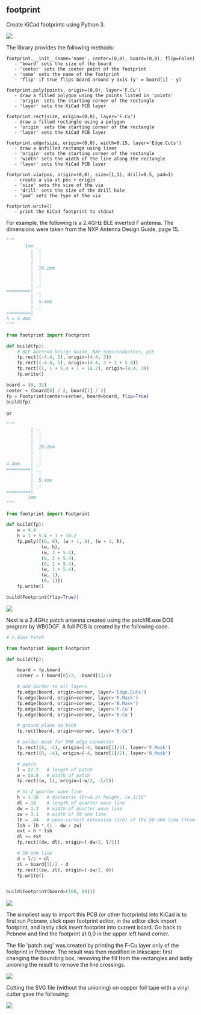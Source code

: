 ## footprint

Create KiCad footprints using Python 3.

![](invertedf.png)

The library provides the following methods:

```
footprint.__init__(name='name', center=(0,0), board=(0,0), flip=False)
   - 'board' sets the size of the board
   - 'center' sets the center point of the footprint
   - 'name' sets the name of the footprint
   - 'flip' if true flips board around y axis (y' = board[1] - y)

footprint.poly(points, origin=(0,0), layer='F.Cu')
   - draw a filled polygon using the points listed in 'points'
   - 'origin' sets the starting corner of the rectangle
   - 'layer' sets the KiCad PCB layer 

footprint.rect(size, origin=(0,0), layer='F.Cu')
   - draw a filled rectangle using a polygon
   - 'origin' sets the starting corner of the rectangle
   - 'layer' sets the KiCad PCB layer 

footprint.edge(size, origin=(0,0), width=0.15, layer='Edge.Cuts')
   - draw a unfilled rectange using lines
   - 'origin' sets the starting corner of the rectangle
   - 'width' sets the width of the line along the rectangle
   - 'layer' sets the KiCad PCB layer 

footprint.via(pos, origin=(0,0), size=(1,1), drill=0.5, pad=1)
   - create a via at pos + origin
   - 'size' sets the size of the via
   - 'drill' sets the size of the drill hole
   - 'pad' sets the type of the via

footprint.write()
   - print the KiCad footprint to stdout
```

For example, the following is a 2.4GHz BLE inverted F antenna.  The dimensions
were taken from the NXP Antenna Design Guide, page 15.


```python
"""
       1mm _
         |  |
         |  |
         |  |
         |  18.2mm
         |  |
         |  |
         | _|
=========| __
         |  |
         |  5.4mm 
         | _|
=========|
h = 4.4mm
"""

from footprint import Footprint

def build(fp):
    # BLE Antenna Design Guide, NXP Semiconductors, p15
    fp.rect((-4.4, 1), origin=(4.4, 3))
    fp.rect((-4.4, 1), origin=(4.4, 3 + 1 + 5.4))
    fp.rect((1, 1 + 5.4 + 1 + 18.2), origin=(4.4, 3))
    fp.write()

board = (0, 32)
center = (board[0] / 2, board[1] / 2)
fp = Footprint(center=center, board=board, flip=True)
build(fp)
```


or


```python
"""
         | --
         |  |
         |  |
         |  18.2mm
         |  |
         |  |
4.4mm    | _|
=========| __
         |  |
         |  5.4mm 
         | _|
=========|
        1mm
"""

from footprint import Footprint

def build(fp):
    w = 4.4
    h = 1 + 5.4 + 1 + 18.2
    fp.poly([(0, 0), (w + 1, 0), (w + 1, h),
             (w, h), 
             (w, 2 + 5.4), 
             (0, 2 + 5.4),
             (0, 1 + 5.4),
             (w, 1 + 5.4),
             (w, 1),
             (0, 1)])
    fp.write()

build(Footprint(flip=True))
```


![](invertedf.png)

Next is a 2.4GHz patch antenna created using
the patch16.exe DOS program by WB0DGF.  A full PCB
is created by the following code.  


```python
# 2.4GHz Patch

from footprint import Footprint

def build(fp):

    board = fp.board
    corner = (-board[0]/2, -board[1]/2)

    # add border to all layers
    fp.edge(board, origin=corner, layer='Edge.Cuts')
    fp.edge(board, origin=corner, layer='F.Mask')
    fp.edge(board, origin=corner, layer='B.Mask')
    fp.edge(board, origin=corner, layer='F.Cu')
    fp.edge(board, origin=corner, layer='B.Cu')

    # ground plane on back
    fp.rect(board, origin=corner, layer='B.Cu')

    # solder mask for SMA edge connector
    fp.rect((8, -4), origin=(-4, board[1]/2), layer='F.Mask')
    fp.rect((8, -4), origin=(-4, board[1]/2), layer='B.Mask')

    # patch
    l = 27.2   # length of patch
    w = 50.8   # width of patch
    fp.rect((w, l), origin=(-w/2, -l/2))

    # hi-Z quarter wave line
    h = 1.58   # dieletric (Er=4.2) height, ie 1/16"
    dl = 18    # length of quarter wave line
    dw = 1.3   # width of quarter wave line
    zw = 3.1   # width of 50 ohm line
    lh = .44   # open-circuit extension (l/h) of the 50 ohm line (from Puff book p37)
    lsh = lh * (1 - dw / zw)  
    ext = h * lsh
    dl += ext
    fp.rect((dw, dl), origin=(-dw/2, l/2))

    # 50 ohm line
    d = l/2 + dl
    zl = board[1]/2 - d
    fp.rect((zw, zl), origin=(-zw/2, d))
    fp.write()


build(Footprint(board=(100, 80)))
```


![](patch.png)

The simpliest way
to import this PCB (or other footprints) into KiCad
is to first run Pcbnew, click open footprint
editor, in the editor click import footprint, and
lastly click insert footprint into current board.
Go back to Pcbnew and find the footprint at 0,0 in the 
upper left hand corner. 

The file 'patch.svg' was created by printing the F-Cu layer
only of the footprint in Pcbnew.  The result was then modified
in Inkscape: first changing the bounding box, removing
the fill from the rectangles and lastly unioning the result
to remove the line crossings.

![](patch.svg)

Cutting the SVG file (without the unioning) on copper foil tape with a vinyl cutter gave the following:

![](patch.jpg)



